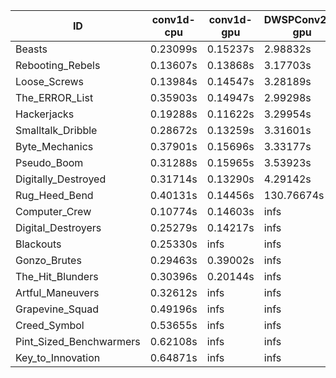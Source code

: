 |ID|conv1d-cpu|conv1d-gpu|DWSPConv2D-gpu|gemm-gpu|avg|
|-|-|-|-|-|-|
|Beasts|0.23099s|0.15237s|2.98832s|1.95121s|1.33072s|
|Rebooting_Rebels|0.13607s|0.13868s|3.17703s|1.92999s|1.34544s|
|Loose_Screws|0.13984s|0.14547s|3.28189s|1.93745s|1.37616s|
|The_ERROR_List|0.35903s|0.14947s|2.99298s|2.03051s|1.38300s|
|Hackerjacks|0.19288s|0.11622s|3.29954s|2.07038s|1.41976s|
|Smalltalk_Dribble|0.28672s|0.13259s|3.31601s|2.06187s|1.44930s|
|Byte_Mechanics|0.37901s|0.15696s|3.33177s|2.06147s|1.48230s|
|Pseudo_Boom|0.31288s|0.15965s|3.53923s|2.10531s|1.52927s|
|Digitally_Destroyed|0.31714s|0.13290s|4.29142s|2.60470s|1.83654s|
|Rug_Heed_Bend|0.40131s|0.14456s|130.76674s|4.69164s|34.00107s|
|Computer_Crew|0.10774s|0.14603s|infs|4.66678s|infs|
|Digital_Destroyers|0.25279s|0.14217s|infs|2.04145s|infs|
|Blackouts|0.25330s|infs|infs|1.88877s|infs|
|Gonzo_Brutes|0.29463s|0.39002s|infs|4.62167s|infs|
|The_Hit_Blunders|0.30396s|0.20144s|infs|2.14868s|infs|
|Artful_Maneuvers|0.32612s|infs|infs|4.68211s|infs|
|Grapevine_Squad|0.49196s|infs|infs|4.67811s|infs|
|Creed_Symbol|0.53655s|infs|infs|4.74136s|infs|
|Pint_Sized_Benchwarmers|0.62108s|infs|infs|4.53715s|infs|
|Key_to_Innovation|0.64871s|infs|infs|4.68603s|infs|
